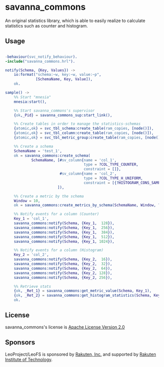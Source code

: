 # **savanna_commons**

An original statistics library, which is able to easily realize to calculate statistics such as counter and histogram.

## Usage

```erlang

-behaviour(svc_notify_behaviour).
-include("savanna_commons.hrl").

notify(Schema, {Key, Values}) ->
    io:format("schema:~w, key:~w, value:~p",
              [SchemaName, Key, Value]),
    ok.

sample() ->
    %% Start "mnesia"
    mnesia:start(),

    %% Start savanna_commons's supervisor
    {ok,_Pid} = savanna_commons_sup:start_link(),

    %% Create tables in order to manage the statistics-schemas
    {atomic,ok} = svc_tbl_schema:create_table(ram_copies, [node()]),
    {atomic,ok} = svc_tbl_column:create_table(ram_copies, [node()]),
    {atomic,ok} = svc_tbl_metric_group:create_table(ram_copies, [node()]),

    %% Create a schema
    SchemaName = 'test_1',
    ok = savanna_commons:create_schema(
            SchemaName, [#sv_column{name = 'col_1',
                                    type = ?COL_TYPE_COUNTER,
                                    constraint = []},
                         #sv_column{name = 'col_2',
                                    type = ?COL_TYPE_H_UNIFORM,
                                    constraint = [{?HISTOGRAM_CONS_SAMPLE, 3000}]}
                        ]),

    %% Create a metric by the schema
    Window = 10,
    ok = savanna_commons:create_metrics_by_schema(SchemaName, Window, ?MODULE),

    %% Notify events for a column (Counter)
    Key_1 = 'col_1',
    savanna_commons:notify(Schema, {Key_1,  128}),
    savanna_commons:notify(Schema, {Key_1,  256}),
    savanna_commons:notify(Schema, {Key_1,  384}),
    savanna_commons:notify(Schema, {Key_1,  512}),
    savanna_commons:notify(Schema, {Key_1, 1024}),

    %% Notify events for a column (Histogram)
    Key_2 = 'col_2',
    savanna_commons:notify(Schema, {Key_2,  16}),
    savanna_commons:notify(Schema, {Key_2,  32}),
    savanna_commons:notify(Schema, {Key_2,  64}),
    savanna_commons:notify(Schema, {Key_2, 128}),
    savanna_commons:notify(Schema, {Key_2, 256}),

    %% Retrieve stats
    {ok, _Ret_1} = savanna_commons:get_metric_value(Schema, Key_1),
    {ok, _Ret_2} = savanna_commons:get_histogram_statistics(Schema, Key_2),
    ok.

```

## License

savanna_commons's license is [Apache License Version 2.0](http://www.apache.org/licenses/LICENSE-2.0.html)

## Sponsors

LeoProject/LeoFS is sponsored by [Rakuten, Inc.](http://global.rakuten.com/corp/) and supported by [Rakuten Institute of Technology](http://rit.rakuten.co.jp/).
